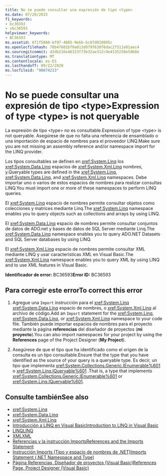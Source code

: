 ```yaml
---
title: No se puede consultar una expresión de tipo <type>
ms.date: 07/20/2015
f1_keywords:
- bc36593
- vbc36593
helpviewer_keywords:
- BC36593
ms.assetid: 6f1f5860-bf97-4885-9ebb-bc87d028095c
ms.openlocfilehash: 78b47601bf0a013d079f638f6dac27511e01aec4
ms.sourcegitcommit: d2db216e46323f73b32ae312c9e4135258e5d68e
ms.translationtype: MT
ms.contentlocale: es-ES
ms.lasthandoff: 09/22/2020
ms.locfileid: "90874213"
---
```

# <a name="expression-of-type-type-is-not-queryable"></a><span data-ttu-id="917b0-102">No se puede consultar una expresión de tipo \<type></span><span class="sxs-lookup"><span data-stu-id="917b0-102">Expression of type \<type> is not queryable</span></span>

<span data-ttu-id="917b0-103">La expresión de tipo \<type> no es consultable.</span><span class="sxs-lookup"><span data-stu-id="917b0-103">Expression of type \<type> is not queryable.</span></span> <span data-ttu-id="917b0-104">Asegúrese de que no falta una referencia de ensamblado o una importación de espacio de nombres para el proveedor LINQ.</span><span class="sxs-lookup"><span data-stu-id="917b0-104">Make sure you are not missing an assembly reference and/or namespace import for the LINQ provider.</span></span>  
  
 <span data-ttu-id="917b0-105">Los tipos consultables se definen en <xref:System.Linq> los <xref:System.Data.Linq> espacios de <xref:System.Xml.Linq> nombres, y.</span><span class="sxs-lookup"><span data-stu-id="917b0-105">Queryable types are defined in the <xref:System.Linq>, <xref:System.Data.Linq>, and <xref:System.Xml.Linq> namespaces.</span></span> <span data-ttu-id="917b0-106">Debe importar uno o varios de estos espacios de nombres para realizar consultas LINQ.</span><span class="sxs-lookup"><span data-stu-id="917b0-106">You must import one or more of these namespaces to perform LINQ queries.</span></span>  
  
 <span data-ttu-id="917b0-107">El <xref:System.Linq> espacio de nombres permite consultar objetos como colecciones y matrices mediante Linq.</span><span class="sxs-lookup"><span data-stu-id="917b0-107">The <xref:System.Linq> namespace enables you to query objects such as collections and arrays by using LINQ.</span></span>  
  
 <span data-ttu-id="917b0-108">El <xref:System.Data.Linq> espacio de nombres permite consultar conjuntos de datos de ADO.net y bases de datos de SQL Server mediante Linq.</span><span class="sxs-lookup"><span data-stu-id="917b0-108">The <xref:System.Data.Linq> namespace enables you to query ADO.NET Datasets and SQL Server databases by using LINQ.</span></span>  
  
 <span data-ttu-id="917b0-109">El <xref:System.Xml.Linq> espacio de nombres permite consultar XML mediante LINQ y usar características XML en Visual Basic.</span><span class="sxs-lookup"><span data-stu-id="917b0-109">The <xref:System.Xml.Linq> namespace enables you to query XML by using LINQ and to use XML features in Visual Basic.</span></span>  
  
 <span data-ttu-id="917b0-110">**Identificador de error:** BC36593</span><span class="sxs-lookup"><span data-stu-id="917b0-110">**Error ID:** BC36593</span></span>  
  
## <a name="to-correct-this-error"></a><span data-ttu-id="917b0-111">Para corregir este error</span><span class="sxs-lookup"><span data-stu-id="917b0-111">To correct this error</span></span>  
  
1. <span data-ttu-id="917b0-112">Agregue una `Import` instrucción para el <xref:System.Linq> <xref:System.Data.Linq> espacio de nombres, o <xref:System.Xml.Linq> al archivo de código.</span><span class="sxs-lookup"><span data-stu-id="917b0-112">Add an `Import` statement for the <xref:System.Linq>, <xref:System.Data.Linq>, or <xref:System.Xml.Linq> namespace to your code file.</span></span> <span data-ttu-id="917b0-113">También puede importar espacios de nombres para el proyecto mediante la página **referencias** del diseñador de proyectos (**mi proyecto**).</span><span class="sxs-lookup"><span data-stu-id="917b0-113">You can also import namespaces for your project by using the **References** page of the Project Designer (**My Project**).</span></span>  
  
2. <span data-ttu-id="917b0-114">Asegúrese de que el tipo que ha identificado como el origen de la consulta es un tipo consultable.</span><span class="sxs-lookup"><span data-stu-id="917b0-114">Ensure that the type that you have identified as the source of your query is a queryable type.</span></span> <span data-ttu-id="917b0-115">Es decir, un tipo que implementa <xref:System.Collections.Generic.IEnumerable%601> o <xref:System.Linq.IQueryable%601> .</span><span class="sxs-lookup"><span data-stu-id="917b0-115">That is, a type that implements <xref:System.Collections.Generic.IEnumerable%601> or <xref:System.Linq.IQueryable%601>.</span></span>  
  
## <a name="see-also"></a><span data-ttu-id="917b0-116">Consulte también</span><span class="sxs-lookup"><span data-stu-id="917b0-116">See also</span></span>

- <xref:System.Linq>
- <xref:System.Data.Linq>
- <xref:System.Xml.Linq>
- [<span data-ttu-id="917b0-117">Introducción a LINQ en Visual Basic</span><span class="sxs-lookup"><span data-stu-id="917b0-117">Introduction to LINQ in Visual Basic</span></span>](../../programming-guide/language-features/linq/introduction-to-linq.md)
- [<span data-ttu-id="917b0-118">LINQ</span><span class="sxs-lookup"><span data-stu-id="917b0-118">LINQ</span></span>](../../programming-guide/language-features/linq/index.md)
- [<span data-ttu-id="917b0-119">XML</span><span class="sxs-lookup"><span data-stu-id="917b0-119">XML</span></span>](../../programming-guide/language-features/xml/index.md)
- [<span data-ttu-id="917b0-120">Referencias y la instrucción Imports</span><span class="sxs-lookup"><span data-stu-id="917b0-120">References and the Imports Statement</span></span>](../../programming-guide/program-structure/references-and-the-imports-statement.md)
- [<span data-ttu-id="917b0-121">Instrucción Imports (Tipo y espacio de nombres de .NET)</span><span class="sxs-lookup"><span data-stu-id="917b0-121">Imports Statement (.NET Namespace and Type)</span></span>](../statements/imports-statement-net-namespace-and-type.md)
- [<span data-ttu-id="917b0-122">Página Referencias, Diseñador de proyectos (Visual Basic)</span><span class="sxs-lookup"><span data-stu-id="917b0-122">References Page, Project Designer (Visual Basic)</span></span>](/visualstudio/ide/reference/references-page-project-designer-visual-basic)
